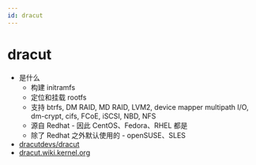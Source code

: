 ```yaml
---
id: dracut
---
```


# dracut
* 是什么
  * 构建 initramfs
  * 定位和挂载 rootfs
  * 支持 btrfs, DM RAID, MD RAID, LVM2, device mapper multipath I/O, dm-crypt, cifs, FCoE, iSCSI, NBD, NFS
  * 源自 Redhat - 因此 CentOS、Fedora、RHEL 都是
  * 除了 Redhat 之外默认使用的 - openSUSE、SLES
* [dracutdevs/dracut](https://github.com/dracutdevs/dracut)
* [dracut.wiki.kernel.org](https://dracut.wiki.kernel.org)
